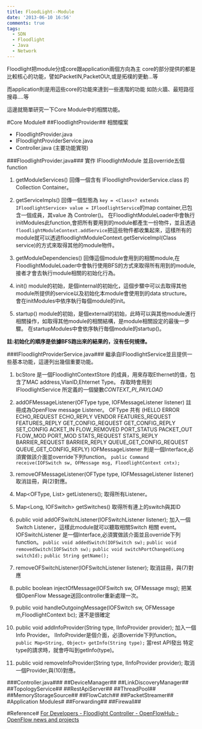 ```yaml
---
title: FloodLight--Module
date: '2013-06-10 16:56'
comments: true
tags:
  - SDN
  - Floodlight
  - Java
  - Network
---
```


Floodlight把module分成core跟application兩個方向為主
core的部分提供的都是比較核心的功能，譬如PacketIN,PacketOUt,或是拓樸的更動...等

而application則是用這些core的功能來達到一些進階的功能
如防火牆、最短路徑搜尋....等

這邊就簡單研究一下Core Module中的相關功能。

#Core Module#
##FloodlightProvider##
相關檔案

- FloodlightProvider.java
- IFloodlightProviderService.java
- Controller.java   (主要功能實現)

###FloodlightProvider.java###
實作 IFloodlightModule
並且override五個function

1. getModuleServices()
	回傳一個含有	IFloodlightProviderService.class 的 Collection Container。

2. getServiceImpls()
	回傳一個型態為 `key = <Class<? extends IFloodlightService> value = IFloodlightService`的map container,已包含一個成員，其value 為 Controler()。
	在FloodlightModuleLoader中會執行initModules此function,會把所有要用到的module都產生一份物件，並且透過`floodlightModuleContext.addService`把這些物件都收集起來，這樣所有的module就可以透過floodlightModuleContext.getServiceImpl(Class<T> service)的方式來取得其他的module物件。

3. getModuleDependencies()
	回傳這個module會用到的相關module,在FloodlightModuleLoader中會執行使用BFS的方式來取得所有用到的module,接者才會去執行module相關的初始化行為。

4. init()
	module的初始，是個internal的初始化，這個步驟中可以去取得其他module所提供的service以及初始化本module會使用到的data structure。
	會在initModules中依序執行每個module的init。

5. startup()
	module的初始，是個external的初始，此時可以與其他module進行相關操作，如取得其他module的相關結構，是module相關設定的最後一步驟。
	在startupModules中會依序執行毎個module的startup()。


**註:初始化的順序是依據BFS跑出來的結果的，沒有任何規律。**

###IFloodlightProviderService.java###
繼承自IFloodlightService並且提供一些基本功能，這邊列出幾個重要功能。

1. bcStore 是一個FloodlightContextStore<Ethernet> 的成員，用來存取Ethernet的值，包含了MAC address,VlanID,Ehternet Type。
存取時會用到IFloodlightService 所定義的一個變數*CONTEXT_PI_PAYLOAD*

2. addOFMessageListener(OFType type, IOFMessageListener listener)
註冊成為OpenFlow message Listener。
OFType 共有
(HELLO
ERROR
ECHO_REQUEST
ECHO_REPLY
VENDOR
FEATURES_REQUEST
FEATURES_REPLY
GET_CONFIG_REQUEST
GET_CONFIG_REPLY
SET_CONFIG
ACKET_IN    FLOW_REMOVED
PORT_STATUS
PACKET_OUT
FLOW_MOD
PORT_MOD
STATS_REQUEST
STATS_REPLY
BARRIER_REQUEST
BARRIER_REPLY
QUEUE_GET_CONFIG_REQUEST
QUEUE_GET_CONFIG_REPLY)
IOFMessageListener 則是一個Interface,必須實做該介面並override下列function。
`public Command receive(IOFSwitch sw, OFMessage msg, FloodlightContext cntx);`

3. removeOFMessageListener(OFType type, IOFMessageListener listener)
取消註冊，與(2)對應。

4. Map<OFType, List<IOFMessageListener>> getListeners();
取得所有Listener。

5. Map<Long, IOFSwitch> getSwitches()
取得所有連上的switch與其ID

6. public void addOFSwitchListener(IOFSwitchListener listener);
加入一個Switch Listener，這樣此module就可以聽取相關Switch 相關 event。
IOFSwitchListener 是一個Interface,必須實做該介面並且override下列function。
`public void addedSwitch(IOFSwitch sw);`
`public void removedSwitch(IOFSwitch sw);`
`public void switchPortChanged(Long switchId);`
`public String getName();`

7. removeOFSwitchListener(IOFSwitchListener listener);
取消註冊，與(7)對應

8. public boolean injectOfMessage(IOFSwitch sw, OFMessage msg);
把某個OpenFlow Message送回controller重新處理一次。

9. public void handleOutgoingMessage(IOFSwitch sw, OFMessage m,FloodlightContext bc);
還不是很確定

10. public void addInfoProvider(String type, IInfoProvider provider);
加入一個Info Provider。
IInfoProvider是個介面，必須override下列function。
`public Map<String, Object> getInfo(String type);`
當rest API發出 特定type的請求時，就會呼叫到getInfo(type)。

11. public void removeInfoProvider(String type, IInfoProvider provider);
取消一個Provider,與(10)對應。


###Controller.java###
##DeviceManager##
##LinkDiscoveryManager##
##TopologyService##
##RestApiServer##
##ThreadPool##
##MemoryStorageSource##
##FlowCatch##
##PacketStreamer##
#Application Modules#
##Forwarding##
##Firewall##

#Reference#
[For Developers - Floodlight Controller - OpenFlowHub - OpenFlow news and projects](http://docs.projectfloodlight.org/display/floodlightcontroller/For+Developers)
